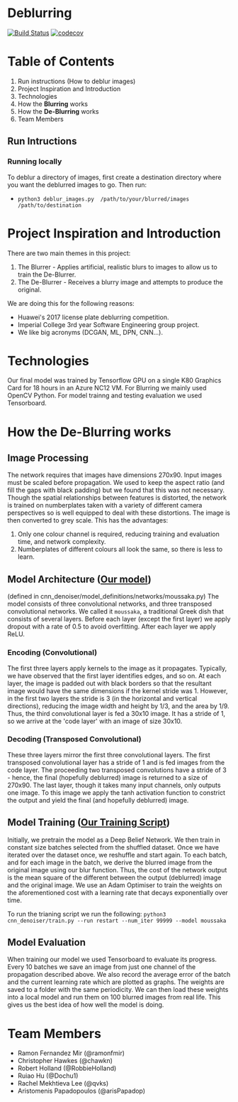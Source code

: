 # Deblurring

[![Build Status](https://travis-ci.com/qvks/deblurring.svg?token=fTTycZszr1xwSx4deq7e&branch=master)](https://travis-ci.com/qvks/deblurring) [![codecov](https://codecov.io/gh/ramonfmir/deblurring/branch/master/graph/badge.svg?token=54QoaHZuqI)](https://codecov.io/gh/ramonfmir/deblurring)

# Table of Contents
1. Run instructions (How to deblur images)
2. Project Inspiration and Introduction
3. Technologies
4. How the **Blurring** works
5. How the **De-Blurring** works
6. Team Members

## Run Intructions
### Running locally
To deblur a directory of images, first create a destination directory where you want the deblurred images to go. Then run:
* `python3 deblur_images.py  /path/to/your/blurred/images  /path/to/destination`

# Project Inspiration and Introduction
There are two main themes in this project:
1. The Blurrer - Applies artificial, realistic blurs to images to allow us to train the De-Blurrer.
2. The De-Blurrer - Receives a blurry image and attempts to produce the original.

We are doing this for the following reasons:
* Huawei's 2017 license plate deblurring competition.
* Imperial College 3rd year Software Engineering group project.
* We like big acronyms (DCGAN, ML, DPN, CNN...).

# Technologies
Our final model was trained by Tensorflow GPU on a single K80 Graphics Card for 18 hours in an Azure NC12 VM.
For Blurring we mainly used OpenCV Python.
For model trainng and testing evaluation we used Tensorboard.

# How the De-Blurring works
## Image Processing
The network requires that images have dimensions 270x90. Input images must be scaled before propagation. We used to keep the aspect ratio (and fill the gaps with black padding) but we found that this was not necessary. Though the spatial relationships between features is distorted, the network is trained on numberplates taken with a variety of different camera perspectives so is well equipped to deal with these distortions.
The image is then converted to grey scale. This has the advantages:
1. Only one colour channel is required, reducing training and evaluation time, and network complexity.
2. Numberplates of different colours all look the same, so there is less to learn.

## Model Architecture ([Our model](https://github.com/qvks/deblurring/blob/ready_for_sumission/cnn_denoiser/model_definitions/networks/moussaka.py))
(defined in cnn_denoiser/model_definitions/networks/moussaka.py)
The model consists of three convolutional networks, and three transposed convolutional networks. We called it `moussaka`, a traditional Greek dish that consists of several layers.
Before each layer (except the first layer) we apply dropout with a rate of 0.5 to avoid overfitting. After each layer we apply ReLU.
### Encoding (Convolutional)
The first three layers apply kernels to the image as it propagates. Typically, we have observed that the first layer identifies edges, and so on. At each layer, the image is padded out with black borders so that the resultant image would have the same dimensions if the kernel stride was 1.
However, in the first two layers the stride is 3 (in the horizontal and vertical directions), reducing the image width and height by 1/3, and the area by 1/9. Thus, the third convolutional layer is fed a 30x10 image. It has a stride of 1, so we arrive at the 'code layer' with an image of size 30x10.
### Decoding (Transposed Convolutional)
These three layers mirror the first three convolutional layers. The first transposed convolutional layer has a stride of 1 and is fed images from the code layer.
The proceeding two transposed convolutions have a stride of 3 - hence, the final (hopefully deblurred) image is returned to a size of 270x90. The last layer, though it takes many input channels, only outputs one image. To this image we apply the tanh activation function to constrict the output and yield the final (and hopefully deblurred) image.

## Model Training ([Our Training Script](https://github.com/qvks/deblurring/blob/ready_for_sumission/cnn_denoiser/train.py))
Initially, we pretrain the model as a Deep Belief Network.
We then train in constant size batches selected from the shuffled dataset. Once we have iterated over the dataset once, we reshuffle and start again.
To each batch, and for each image in the batch, we derive the blurred image from the original image using our blur function. Thus, the cost of the network output is the mean square of the different between the output (deblurred) image and the original image.
We use an Adam Optimiser to train the weights on the aforementioned cost with a learning rate that decays exponentially over time.

To run the trianing script we run the following:
`python3 cnn_denoiser/train.py --run restart --num_iter 99999 --model moussaka`

## Model Evaluation
When training our model we used Tensorboard to evaluate its progress. Every 10 batches we save an image from just one channel of the propagation described above. We also record the average error of the batch and the current learning rate which are plotted as graphs.
The weights are saved to a folder with the same periodicity. We can then load these weights into a local model and run them on 100 blurred images from real life. This gives us the best idea of how well the model is doing.

# Team Members
* Ramon Fernandez Mir (@ramonfmir)
* Christopher Hawkes (@chawkn)
* Robert Holland (@RobbieHolland)
* Ruiao Hu (@Dochu1)
* Rachel Mekhtieva Lee (@qvks)
* Aristomenis Papadopoulos (@arisPapadop)
